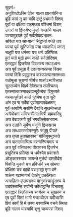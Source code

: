 सुपर्णः-  
अनुशिष्टोऽस्मि देवेन गालव ज्ञानयोनिना  
ब्रूहि कामं तु कां यामि द्रष्टुं प्रथममो दिशम्  
पूर्वां वा दक्षिणां वाहमथवा पश्चिमां दिशम्  
उत्तरां वा द्विजश्रेष्ठ कुतो गच्छामि गालव  
यस्यामुदयते पूर्वं सर्वलोकप्रभावनः  
सविता यत्र साध्यानां सिद्धानां वर्धते तपः  
यस्यां पूर्वं द्युतिर्जाता यया व्याप्तमिदं जगत्  
चक्षुषी यत्र धर्मस्य यत्र धर्मः प्रतिष्ठितः  
हुतं यतो मुखे हव्यं सर्पते सर्वतोदिशम्  
एतद्द्वारं द्विजश्रेष्ठ दिवसस्य तथाऽध्वनः  
अत्र पूर्वं प्रसूता वै दाक्षायण्यस्तथा स्त्रियः  
यस्यां दिशि प्रवृद्धाश्च कश्यपस्यात्मसम्भवाः  
यतोमूला सुराणां श्रीर्यत्र शक्रोऽभ्यषिच्यत  
सुरराज्येन विप्रर्षे देवैश्चात्र तपश्चितम्  
एतस्मात्कारणाद्ब्रह्मन्पूर्वेत्येषा दिगुच्यते  
यस्मात्पूर्वतरे काले पूर्वमेषा वृता सुरैः  
अत एव च सर्वेषां पूर्वामाशामवेक्षताम्  
पूर्वं कार्याणि सर्वाणि दैवानि सुखमीप्सता  
अत्रैवोक्ता सवित्रासीत्सावित्री ब्रह्मवादिषु  
अत्र वेदाञ्जगौ पूर्वं भगवाँल्लोकभावनः  
अत्र दत्तानि सूर्येण यजूंषि द्विजसत्तम  
अत्र लब्धवरस्सोमस्सुरैः क्रतुषु पीयते  
अत्र तृप्ता हुतवहास्स्वां योनिमुपभुञ्जते  
अत्र पातालमाश्रित्य वरुणश्श्रियमाप च  
अत्र पूर्वं वसिष्ठस्य पौराणस्य द्विजर्षभ  
प्रसूतिश्च प्रतिष्ठा च धर्मश्चैव प्रकाशते  
ओङ्कारस्यात्र जायन्ते मूर्तयो दशतीर्दश  
पिबन्ति मुनयो यत्र हविर्धाने स्म सोमपाः  
प्रोक्षिता यत्र बहवो वराहाद्या मृगा वने  
शक्रेण यज्ञभागार्थे दैवतेषु प्रकल्पिताः  
अत्राहिताः कृतघ्नाश्च मानुषाश्चासुराश्च ये  
उदयंस्तान्हि सर्वान्वै क्रोधाद्धन्ति विभावसुः  
एतद्द्वारं त्रिलोकस्य स्वर्गस्य च सुखस्य च  
एष पूर्वो दिशां भागो गच्छावोऽत्र यदीच्छसि  
प्रियं कार्यं हि मे तस्य यस्यास्मि वचने स्थितः  
ब्रूहि गालव यास्यामि शृणु चाप्यपरां दिशम्  
